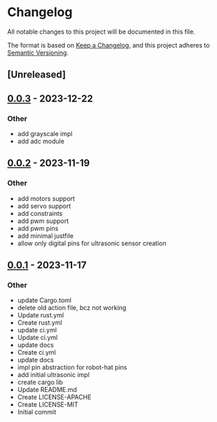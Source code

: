 # Changelog
All notable changes to this project will be documented in this file.

The format is based on [Keep a Changelog](https://keepachangelog.com/en/1.0.0/),
and this project adheres to [Semantic Versioning](https://semver.org/spec/v2.0.0.html).

## [Unreleased]

## [0.0.3](https://github.com/Karthik-d-k/robot-hat-rs/compare/v0.0.2...v0.0.3) - 2023-12-22

### Other
- add grayscale impl
- add adc module

## [0.0.2](https://github.com/Karthik-d-k/robot-hat-rs/compare/v0.0.1...v0.0.2) - 2023-11-19

### Other
- add motors support
- add servo support
- add constraints
- add pwm support
- add pwm pins
- add minimal justfile
- allow only digital pins for ultrasonic sensor creation

## [0.0.1](https://github.com/Karthik-d-k/robot-hat-rs/releases/tag/v0.0.1) - 2023-11-17

### Other
- update Cargo.toml
- delete old action file, bcz not working
- Update rust.yml
- Create rust.yml
- update ci.yml
- Update ci.yml
- update docs
- Create ci.yml
- update docs
- impl pin abstraction for robot-hat pins
- add initial ultrasonic impl
- create cargo lib
- Update README.md
- Create LICENSE-APACHE
- Create LICENSE-MIT
- Initial commit
